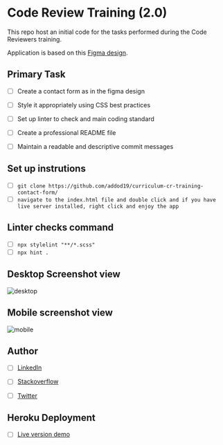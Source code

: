 # Code Review Training (2.0)

This repo host an initial code for the tasks performed during the Code Reviewers training.

Application is based on this [Figma design](https://www.figma.com/file/t3EJUCAEViw3QasuJLPLVT/Microverse-Student-Potfolio-Templates-Main?node-id=1%3A1471).

## Primary Task
- [ ] Create a contact form as in the figma design
- [ ] Style it appropriately using CSS best practices
- [ ] Set up linter to check and main coding standard
- [ ] Create a professional README file
- [ ] Maintain a readable and descriptive commit messages


## Set up instrutions
- [ ] `git clone https://github.com/addod19/curriculum-cr-training-contact-form/`
- [ ] `navigate to the index.html file and double click and if you have live server installed, right click and enjoy the app`

## Linter checks command
- [ ] `npx stylelint "**/*.scss"`
- [ ] `npx hint .`

## Desktop Screenshot view

![desktop](https://user-images.githubusercontent.com/46388113/126878446-6c420e9b-eeba-4e4e-b368-4d6ec31180b6.png)

## Mobile screenshot view

![mobile](https://user-images.githubusercontent.com/46388113/126878439-0ed6e9fd-650b-4571-98f1-fcd2879ce7a5.png)

## Author
- [ ] [LinkedIn](https://www.linkedin.com/in/daniel-larbi-addo/)
- [ ] [Stackoverflow](https://stackoverflow.com/users/12172996/daniel-larbi-addo)
- [ ] [Twitter](https://twitter.com/DanielLarbiAdd1)


## Heroku Deployment
- [ ] [Live version demo](https://contact-form21.herokuapp.com/)
